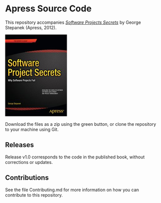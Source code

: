 # Apress Source Code

This repository accompanies [*Software Projects Secrets*](http://www.apress.com/9781430251019) by George Stepanek (Apress, 2012).

![Cover image](9781430251019.jpg)

Download the files as a zip using the green button, or clone the repository to your machine using Git.

## Releases

Release v1.0 corresponds to the code in the published book, without corrections or updates.

## Contributions

See the file Contributing.md for more information on how you can contribute to this repository.
